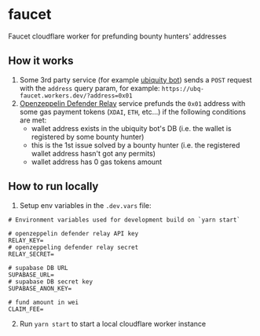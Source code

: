 # faucet
Faucet cloudflare worker for prefunding bounty hunters' addresses

## How it works
1. Some 3rd party service (for example [ubiquity bot](https://github.com/ubiquity/ubiquibot)) sends a `POST` request with the `address` query param, for example: `https://ubq-faucet.workers.dev/?address=0x01`
2. [Openzeppelin Defender Relay](https://docs.openzeppelin.com/defender/v2/manage/relayers) service prefunds the `0x01` address with some gas payment tokens (`XDAI`, `ETH`, etc...) if the following conditions are met:
    - wallet address exists in the ubiquity bot's DB (i.e. the wallet is registered by some bounty hunter)
    - this is the 1st issue solved by a bounty hunter (i.e. the registered wallet address hasn't got any permits)
    - wallet address has 0 gas tokens amount

## How to run locally
1. Setup env variables in the `.dev.vars` file:
```
# Environment variables used for development build on `yarn start`

# openzeppelin defender relay API key
RELAY_KEY=
# openzeppeling defender relay secret
RELAY_SECRET=

# supabase DB URL
SUPABASE_URL=
# supabase DB secret key
SUPABASE_ANON_KEY=

# fund amount in wei
CLAIM_FEE=
```
2. Run `yarn start` to start a local cloudflare worker instance

